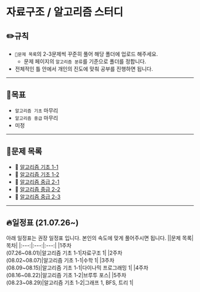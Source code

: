 # 자료구조 / 알고리즘 스터디

## ✏️**규칙**
* `📂문제 목록`의 2-3문제씩 꾸준히 풀어 해당 폴더에 업로드 해주세요.
   * 문제 페이지의 `알고리즘 분류`를 기준으로 폴더를 정합니다.
* 전체적인 틀 안에서 개인의 진도에 맞춰 공부를 진행하면 됩니다.
---- 
## 🎯**목표**
* `알고리즘 기초` 마무리
* `알고리즘 중급` 마무리
* 미정
----
## 📂**문제 목록**
* 📄 [알고리즘 기초 1-1](https://code.plus/course/41)
* 📄 [알고리즘 기초 1-2](https://code.plus/course/42)
* 📄 [알고리즘 중급 2-1](https://code.plus/course/43)
* 📄 [알고리즘 중급 2-2](https://code.plus/course/44)
* 📄 [알고리즘 중급 2-3](https://code.plus/course/45)
----
## 🔥**일정표 (21.07.26~)**
아래 일정표는 권장 일정표 입니다. 본인의 속도에 맞게 풀어주시면 됩니다.
||문제 목록|목차|
|:---:|:---:|:---:|
|1주차<br>(07.26~08.01)|알고리즘 기초 1-1|자료구조 1|
|2주차<br>(08.02~08.07)|알고리즘 기초 1-1|수학 1|
|3주차<br>(08.09~08.15)|알고리즘 기초 1-1|다이나믹 프로그래밍 1|
|4주차<br>(08.16~08.22)|알고리즘 기초 1-2|브루투 포스|
|5주차<br>(08.23~08.29)|알고리즘 기초 1-2|그래프 1, BFS, 트리 1|

